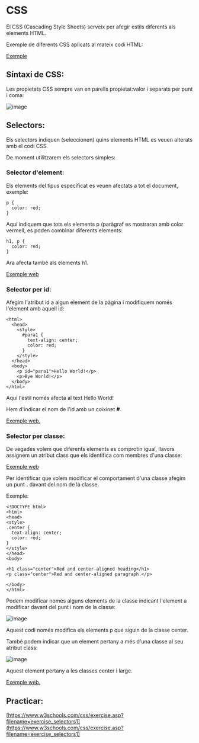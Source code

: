 # CSS

El CSS (Cascading Style Sheets) serveix per afegir estils diferents als elements HTML.

Exemple de diferents CSS aplicats al mateix codi HTML:

[Exemple](https://www.w3schools.com/css/css_intro.asp)

## Síntaxi de CSS:

Les propietats CSS sempre van en parells propietat:valor i separats per punt i coma:

![image](https://user-images.githubusercontent.com/110727546/216942534-f01e6218-8fba-49ca-afb6-c250391e031c.png)

## Selectors:

Els selectors indiquen (seleccionen) quins elements HTML es veuen alterats amb el codi CSS.

De moment utilitzarem els selectors simples:

### Selector d'element:

Els elements del tipus específicat es veuen afectats a tot el document, exemple:

```
p {
  color: red;
} 
```

Aquí indiquem que tots els elements p (paràgraf es mostraran amb color vermell, es poden combinar diferents elements:

```
h1, p {
  color: red;
} 
```

Ara afecta també als elements h1.

[Exemple web](https://www.w3schools.com/css/tryit.asp?filename=trycss_syntax_element)

### Selector per id:

Afegim l'atribut id a algun element de la pàgina i modifiquem només l'element amb aquell id:

```
<html>
  <head>
    <style>
      #para1 {
        text-align: center;
        color: red;
      }
    </style>
  </head>
  <body>
    <p id="para1">Hello World!</p>
    <p>Bye World!</p>
  </body>
</html>
```

Aquí l'estil només afecta al text Hello World!

Hem d'indicar el nom de l'id amb un coixinet **#**.

[Exemple web.](https://www.w3schools.com/css/tryit.asp?filename=trycss_syntax_id)

### Selector per classe:

De vegades volem que diferents elements es comprotin igual, llavors assignem un atribut class que els identifica com membres d'una classe:

[Exemple web](https://www.w3schools.com/css/tryit.asp?filename=trycss_syntax_class)

Per identificar que volem modificar el comportament d'una classe afegim un punt **.** davant del nom de la classe.

Exemple:

```
<!DOCTYPE html>
<html>
<head>
<style>
.center {
  text-align: center;
  color: red;
}
</style>
</head>
<body>

<h1 class="center">Red and center-aligned heading</h1>
<p class="center">Red and center-aligned paragraph.</p> 

</body>
</html>
```

Podem modificar només alguns elements de la classe indicant l'element a modificar davant del punt i nom de la classe:

![image](https://user-images.githubusercontent.com/110727546/216945587-2c99a2d6-3124-48b1-bf29-c5184c64a19f.png)

Aquest codi només modifica els elements p que siguin de la classe center.

També podem indicar que un element pertany a més d'una classe al seu atribut class:

![image](https://user-images.githubusercontent.com/110727546/216945760-6dc56bcd-5fb9-4200-81a1-63307706948b.png)

Aquest element pertany a les classes center i large.

[Exemple web.](https://www.w3schools.com/css/tryit.asp?filename=trycss_syntax_element_class2)


## Practicar:

[https://www.w3schools.com/css/exercise.asp?filename=exercise_selectors1](https://www.w3schools.com/css/exercise.asp?filename=exercise_selectors1)







